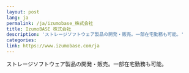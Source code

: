 ```yaml
---
layout: post
lang: ja
permalink: /ja/izumobase_株式会社
title: IzumoBASE 株式会社
description: 'ストレージソフトウェア製品の開発・販売。一部在宅勤務も可能。'
categories: 
link: https://www.izumobase.com/ja
---
```


<p>ストレージソフトウェア製品の開発・販売。一部在宅勤務も可能。</p>
